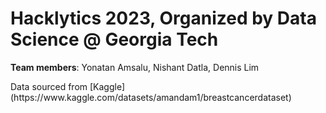 
# Hacklytics 2023, Organized by Data Science @ Georgia Tech
**Team members**: Yonatan Amsalu, Nishant Datla, Dennis Lim  

<p>Data sourced from [Kaggle](https://www.kaggle.com/datasets/amandam1/breastcancerdataset)<br>

